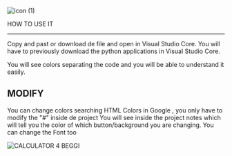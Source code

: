 
![icon (1)](https://github.com/user-attachments/assets/57aae7f0-a4fe-4af5-8081-e2ed56b716de)

HOW TO USE IT

---------------------------

Copy and past or download de file and open in Visual Studio Core.
You will have to previously download the python applications in Visual Studio Core.

You will see colors separating the code and you will be able to understand it easily.

MODIFY
---------------------------

You can change colors searching HTML Colors in Google , you only have to modify the "#" inside de project 
You will see inside the project notes which will tell you the color of which button/background you are changing.
You can change the Font too

![CALCULATOR 4 BEGGI](https://github.com/user-attachments/assets/519e2f47-e71a-4932-8b94-003fc1624c92)
